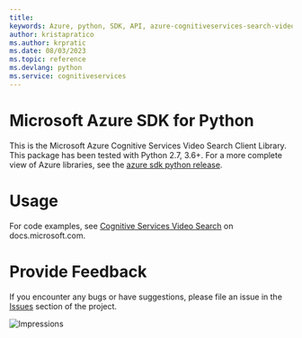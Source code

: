 ```yaml
---
title: 
keywords: Azure, python, SDK, API, azure-cognitiveservices-search-videosearch, cognitiveservices
author: kristapratico
ms.author: krpratic
ms.date: 08/03/2023
ms.topic: reference
ms.devlang: python
ms.service: cognitiveservices
---
```

# Microsoft Azure SDK for Python

This is the Microsoft Azure Cognitive Services Video Search Client Library.
This package has been tested with Python 2.7, 3.6+.
For a more complete view of Azure libraries, see the [azure sdk python release](https://aka.ms/azsdk/python/all).


# Usage




For code examples, see [Cognitive Services Video Search](/python/api/overview/azure/cognitive-services) on docs.microsoft.com.


# Provide Feedback

If you encounter any bugs or have suggestions, please file an issue in the
[Issues](https://github.com/Azure/azure-sdk-for-python/issues)
section of the project. 


![Impressions](https://azure-sdk-impressions.azurewebsites.net/api/impressions/azure-sdk-for-python%2Fazure-cognitiveservices-search-videosearch%2FREADME.png)

